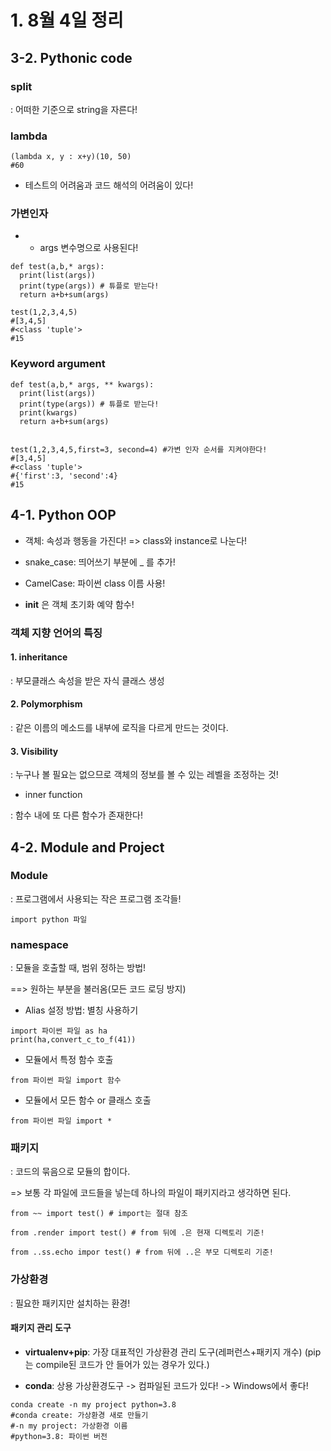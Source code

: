 # 1. 8월 4일 정리

## 3-2. Pythonic code

### split

: 어떠한 기준으로 string을 자른다!

### lambda

~~~
(lambda x, y : x+y)(10, 50)
#60
~~~

- 테스트의 어려움과 코드 해석의 어려움이 있다!

### 가변인자

- * args 변수명으로 사용된다!

~~~
def test(a,b,* args):
  print(list(args))
  print(type(args)) # 튜플로 받는다!
  return a+b+sum(args)
 
test(1,2,3,4,5)
#[3,4,5]
#<class 'tuple'>
#15
~~~

### Keyword argument

~~~
def test(a,b,* args, ** kwargs):
  print(list(args))
  print(type(args)) # 튜플로 받는다!
  print(kwargs)
  return a+b+sum(args)
  
 
test(1,2,3,4,5,first=3, second=4) #가변 인자 순서를 지켜야한다!
#[3,4,5]
#<class 'tuple'>
#{'first':3, 'second':4}
#15
~~~

## 4-1. Python OOP

- 객체: 속성과 행동을 가진다! => class와 instance로 나눈다!

- snake_case: 띄어쓰기 부분에 _ 를 추가!

- CamelCase: 파이썬 class 이름 사용!

- __init__ 은 객체 초기화 예약 함수!


### 객체 지향 언어의 특징

#### 1. inheritance

: 부모클래스 속성을 받은 자식 클래스 생성

#### 2. Polymorphism

: 같은 이름의 메소드를 내부에 로직을 다르게 만드는 것이다.

#### 3. Visibility

: 누구나 볼 필요는 없으므로 객체의 정보를 볼 수 있는 레벨을 조정하는 것!

- inner function

: 함수 내에 또 다른 함수가 존재한다!


## 4-2. Module and Project

### Module

: 프로그램에서 사용되는 작은 프로그램 조각들!

~~~
import python 파일
~~~


### namespace

: 모듈을 호출할 때, 범위 정하는 방법!

==> 원하는 부분을 불러옴(모든 코드 로딩 방지)

- Alias 설정 방법: 별칭 사용하기

~~~
import 파이썬 파일 as ha 
print(ha,convert_c_to_f(41))
~~~

- 모듈에서 특정 함수 호출

~~~
from 파이썬 파일 import 함수
~~~

- 모듈에서 모든 함수 or 클래스 호출

~~~
from 파이썬 파일 import *
~~~

### 패키지

: 코드의 묶음으로 모듈의 합이다.

=> 보통 각 파일에 코드들을 넣는데 하나의 파일이 패키지라고 생각하면 된다.

~~~
from ~~ import test() # import는 절대 참조

from .render import test() # from 뒤에 .은 현재 디렉토리 기준!

from ..ss.echo impor test() # from 뒤에 ..은 부모 디렉토리 기준!
~~~

### 가상환경

: 필요한 패키지만 설치하는 환경!

#### 패키지 관리 도구

- **virtualenv+pip**: 가장 대표적인 가상환경 관리 도구(레퍼런스+패키지 개수) (pip는 compile된 코드가 안 들어가 있는 경우가 있다.)

- **conda**: 상용 가상환경도구 -> 컴파일된 코드가 있다! -> Windows에서 좋다!

~~~
conda create -n my project python=3.8
#conda create: 가상환경 새로 만들기
#-n my project: 가상환경 이름
#python=3.8: 파이썬 버전
~~~
